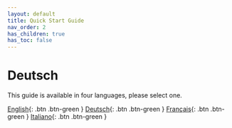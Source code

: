 ```yaml
---
layout: default
title: Quick Start Guide
nav_order: 2
has_children: true
has_toc: false
---
```


# Deutsch
This guide is available in four languages, please select one.

[English](https://hslu-ige-laes.github.io/StromGTPublic/docs/quickStartGuide/en/){: .btn .btn-green }
[Deutsch](https://hslu-ige-laes.github.io/lStromGTPublic/docs/quickStartGuide/de/){: .btn .btn-green }
[Français](https://hslu-ige-laes.github.io/StromGTPublic/docs/quickStartGuide/fr/){: .btn .btn-green }
[Italiano](https://hslu-ige-laes.github.io/StromGTPublic/docs/quickStartGuide/it/){: .btn .btn-green } 
